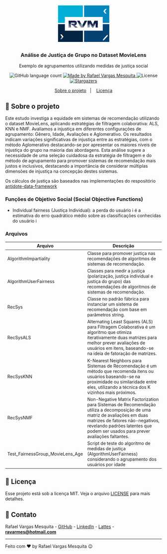 <h1 align="center">
    <img alt="RVM" src="https://github.com/ravarmes/recsys-rgrp-movielens/blob/main/assets/logo.jpg" />
</h1>

<h3 align="center">
  Análise de Justiça de Grupo no Dataset MovieLens
</h3>

<p align="center">Exemplo de agrupamentos utilizando medidas de justiça social </p>

<p align="center">
  <img alt="GitHub language count" src="https://img.shields.io/github/languages/count/ravarmes/recsys-rgrp-movielens?color=%2304D361">

  <a href="http://www.linkedin.com/in/rafael-vargas-mesquita">
    <img alt="Made by Rafael Vargas Mesquita" src="https://img.shields.io/badge/made%20by-Rafael%20Vargas%20Mesquita-%2304D361">
  </a>

  <img alt="License" src="https://img.shields.io/badge/license-MIT-%2304D361">

  <a href="https://github.com/ravarmes/recsys-rgrp-movielens/stargazers">
    <img alt="Stargazers" src="https://img.shields.io/github/stars/ravarmes/recsys-rgrp-movielens?style=social">
  </a>
</p>

<p align="center">
  <a href="#-sobre">Sobre o projeto</a>&nbsp;&nbsp;&nbsp;|&nbsp;&nbsp;&nbsp;
  <a href="#-licenca">Licença</a>
</p>

## :page_with_curl: Sobre o projeto <a name="-sobre"/></a>

Este estudo investiga a equidade em sistemas de recomendação utilizando o dataset MovieLens, aplicando estratégias de filtragem colaborativa: ALS, KNN e NMF. Avaliamos a injustiça em diferentes configurações de agrupamento: Gênero, Idade, Avaliações e Aglomerativo. Os resultados indicam variações significativas de injustiça entre as estratégias, com o método Aglomerativo destacando-se por apresentar os maiores níveis de injustiça do grupo na maioria das abordagens. Esta análise sugere a necessidade de uma seleção cuidadosa da estratégia de filtragem e do método de agrupamento para promover sistemas de recomendação mais justos e inclusivos, destacando a importância de considerar múltiplas dimensões de injustiça na concepção destes sistemas.

Os cálculos de justiça são baseados nas implementações do respositório [antidote-data-framework](https://github.com/rastegarpanah/antidote-data-framework) 

### Funções de Objetivo Social (Social Objective Functions)

* Individual fairness (Justiça Individual): a perda do usuário i é a estimativa do erro quadrático médio sobre as classificações conhecidas do usuário i

### Arquivos

| Arquivo                               | Descrição                                                                                                                                                                                                                                   |
|--------------------------------------|---------------------------------------------------------------------------------------------------------------------------------------------------------------------------------------------------------------------------------------------|
| AlgorithmImpartiality                | Classe para promover justiça nas recomendações de algoritmos de sistemas de recomendação.                                                                                                                                                   |
| AlgorithmUserFairness                | Classes para medir a justiça (polarização, justiça individual e justiça do grupo) das recomendações de algoritmos de sistemas de recomendação.                                                                                               |
| RecSys                               | Classe no padrão fábrica para instanciar um sistema de recomendação com base em parâmetros string.                                                                                                                                           |
| RecSysALS                            | Alternating Least Squares (ALS) para Filtragem Colaborativa é um algoritmo que otimiza iterativamente duas matrizes para melhor prever avaliações de usuários em itens, baseando-se na ideia de fatoração de matrizes.                       |
| RecSysKNN                            | K-Nearest Neighbors para Sistemas de Recomendação é um método que recomenda itens ou usuários baseando-se na proximidade ou similaridade entre eles, utilizando a técnica dos K vizinhos mais próximos.                                      |
| RecSysNMF                            | Non-Negative Matrix Factorization para Sistemas de Recomendação utiliza a decomposição de uma matriz de avaliações em duas matrizes de fatores não-negativos, revelando padrões latentes que podem ser usados para prever avaliações faltantes. |
| Test_FairnessGroup_MovieLens_Age         | Script de teste do algoritmo de medidas de justiça (AlgorithmUserFairness) considerando o agrupamento dos usuários por idade                                                                                                |



## :memo: Licença <a name="-licenca"/></a>

Esse projeto está sob a licença MIT. Veja o arquivo [LICENSE](LICENSE.md) para mais detalhes.

## :email: Contato

Rafael Vargas Mesquita - [GitHub](https://github.com/ravarmes) - [LinkedIn](https://www.linkedin.com/in/rafael-vargas-mesquita) - [Lattes](http://lattes.cnpq.br/6616283627544820) - **ravarmes@hotmail.com**

---

Feito com ♥ by Rafael Vargas Mesquita :wink: